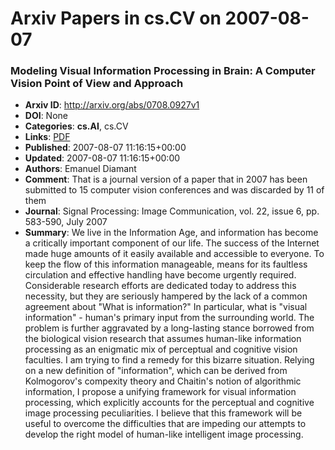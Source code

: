 # Arxiv Papers in cs.CV on 2007-08-07
### Modeling Visual Information Processing in Brain: A Computer Vision Point of View and Approach
- **Arxiv ID**: http://arxiv.org/abs/0708.0927v1
- **DOI**: None
- **Categories**: **cs.AI**, cs.CV
- **Links**: [PDF](http://arxiv.org/pdf/0708.0927v1)
- **Published**: 2007-08-07 11:16:15+00:00
- **Updated**: 2007-08-07 11:16:15+00:00
- **Authors**: Emanuel Diamant
- **Comment**: That is a journal version of a paper that in 2007 has been submitted
  to 15 computer vision conferences and was discarded by 11 of them
- **Journal**: Signal Processing: Image Communication, vol. 22, issue 6, pp.
  583-590, July 2007
- **Summary**: We live in the Information Age, and information has become a critically important component of our life. The success of the Internet made huge amounts of it easily available and accessible to everyone. To keep the flow of this information manageable, means for its faultless circulation and effective handling have become urgently required. Considerable research efforts are dedicated today to address this necessity, but they are seriously hampered by the lack of a common agreement about "What is information?" In particular, what is "visual information" - human's primary input from the surrounding world. The problem is further aggravated by a long-lasting stance borrowed from the biological vision research that assumes human-like information processing as an enigmatic mix of perceptual and cognitive vision faculties. I am trying to find a remedy for this bizarre situation. Relying on a new definition of "information", which can be derived from Kolmogorov's compexity theory and Chaitin's notion of algorithmic information, I propose a unifying framework for visual information processing, which explicitly accounts for the perceptual and cognitive image processing peculiarities. I believe that this framework will be useful to overcome the difficulties that are impeding our attempts to develop the right model of human-like intelligent image processing.



